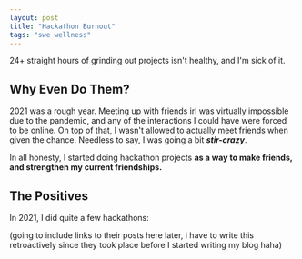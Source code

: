 ```yaml
---
layout: post
title: "Hackathon Burnout"
tags: "swe wellness"
---
```


24+ straight hours of grinding out projects isn't healthy, and I'm sick of it.

## Why Even Do Them?

2021 was a rough year. Meeting up with friends irl was virtually impossible due to the pandemic, and any of the interactions I could have were forced to be online. On top of that, I wasn't allowed to actually meet friends when given the chance. Needless to say, I was going a bit **_stir-crazy_**.

In all honesty, I started doing hackathon projects **as a way to make friends, and strengthen my current friendships.**

## The Positives

In 2021, I did quite a few hackathons:

(going to include links to their posts here later, i have to write this retroactively since they took place before I started writing my blog haha)
